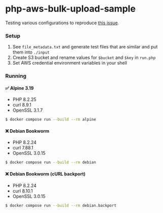 # php-aws-bulk-upload-sample

Testing various configurations to reproduce [this issue](https://github.com/aws/aws-sdk-php/issues/2992#issuecomment-2471735696).

### Setup

1. See `file_metadata.txt` and generate test files that are similar and put them into `./input`
2. Create S3 bucket and rename values for `$bucket` and `$key` in `run.php`
2. Set AWS credential environment variables in your shell

### Running

#### :white_check_mark: Alpine 3.19
  * PHP 8.2.25
  * curl 8.9.1 
  * OpenSSL 3.1.7

```sh
$ docker compose run --build --rm alpine
```

#### :x: Debian Bookworm
  * PHP 8.2.24
  * curl 7.88.1 
  * OpenSSL 3.0.15

```sh
$ docker compose run --build --rm debian
```

#### :x: Debian Bookworm (cURL backport)
  * PHP 8.2.24
  * curl 8.10.1 
  * OpenSSL 3.0.15

```sh
$ docker compose run --build --rm debian.backport
```